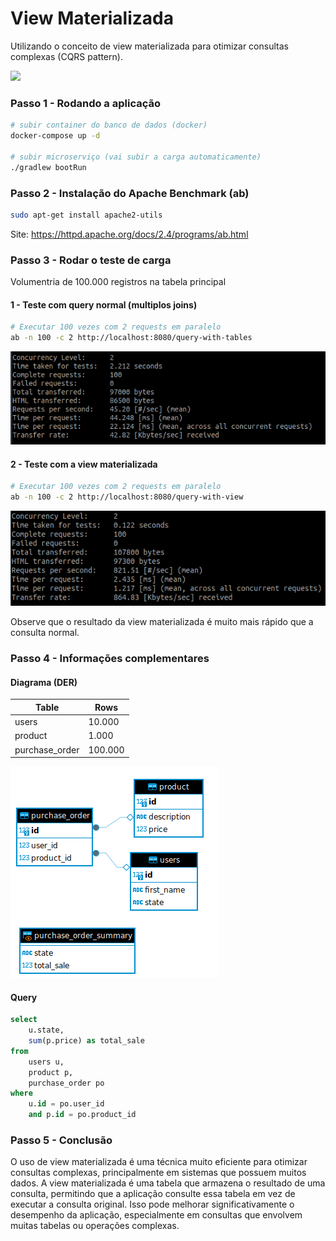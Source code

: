 # View Materializada

Utilizando o conceito de view materializada para otimizar consultas complexas (CQRS pattern).

![](https://miro.medium.com/v2/resize:fit:720/format:webp/1*TaPzEj91HM06UgZoajqGwA.png)

### Passo 1 - Rodando a aplicação

```bash
# subir container do banco de dados (docker)
docker-compose up -d

# subir microserviço (vai subir a carga automaticamente)
./gradlew bootRun
```

### Passo 2 - Instalação do Apache Benchmark (ab)

```bash
sudo apt-get install apache2-utils
```
Site: https://httpd.apache.org/docs/2.4/programs/ab.html

### Passo 3 - Rodar o teste de carga

Volumentria de 100.000 registros na tabela principal

#### 1 - Teste com query normal (multiplos joins)

```bash
# Executar 100 vezes com 2 requests em paralelo
ab -n 100 -c 2 http://localhost:8080/query-with-tables
```

![img.png](src/test/resources/img/img-ab-1.png)
#### 2 - Teste com a view materializada
```bash
# Executar 100 vezes com 2 requests em paralelo
ab -n 100 -c 2 http://localhost:8080/query-with-view
```
![img.png](src/test/resources/img/img-ab-2.png)

Observe que o resultado da view materializada é muito mais rápido que a consulta normal.

### Passo 4 - Informações complementares

#### Diagrama (DER)

| Table          | Rows    |
|----------------|---------|
| users          | 10.000  |
| product        | 1.000   |
| purchase_order | 100.000 |

![img.png](src/test/resources/img/img.png)

#### Query

```sql
select
    u.state,
    sum(p.price) as total_sale
from
    users u,
    product p,
    purchase_order po
where
    u.id = po.user_id
    and p.id = po.product_id
```

### Passo 5 - Conclusão

O uso de view materializada é uma técnica muito eficiente para otimizar consultas complexas, principalmente em sistemas que possuem muitos dados. 
A view materializada é uma tabela que armazena o resultado de uma consulta, permitindo que a aplicação consulte essa tabela em vez de executar a consulta original. 
Isso pode melhorar significativamente o desempenho da aplicação, especialmente em consultas que envolvem muitas tabelas ou operações complexas.
